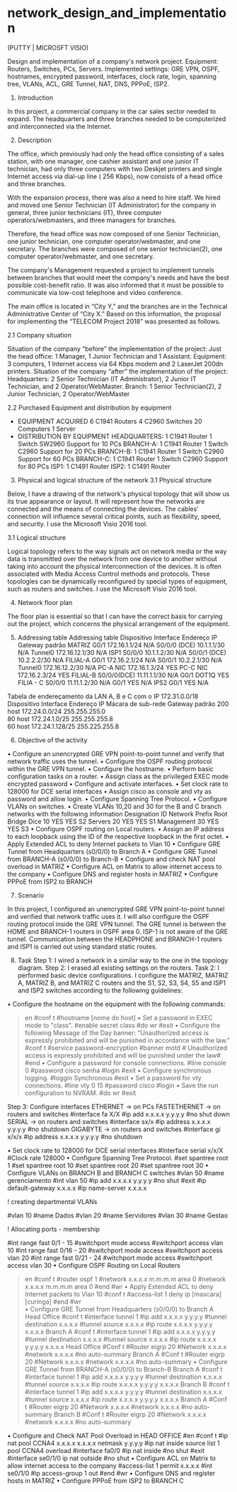 # network_design_and_implementation
(PUTTY | MICROSFT VISIO)

Design and implementation of a company's network project. Equipment: Routers, Switches, PCs, Servers. Implemented settings: GRE VPN, OSPF, hostnames, encrypted password, interfaces, clock rate, login, spanning tree, VLANs, ACL, GRE Tunnel, NAT, DNS, PPPoE, ISP2.

1. Introduction

In this project, a commercial company in the car sales sector needed to expand. The headquarters and three branches needed to be computerized and interconnected via the Internet.


2. Description

The office, which previously had only the head office consisting of a sales station, with one manager, one cashier assistant and one junior IT technician, had only three computers with two Deskjet printers and single Internet access via dial-up line ( 256 Kbps), now consists of a head office and three branches.

With the expansion process, there was also a need to hire staff. We hired and moved one Senior Technician (IT Administrator) for the company in general, three junior technicians (IT), three computer operators/webmasters, and three managers for branches.

Therefore, the head office was now composed of one Senior Technician, one junior technician, one computer operator/webmaster, and one secretary. The branches were composed of one senior technician(2), one computer operator/webmaster, and one secretary.

The company's Management requested a project to implement tunnels between branches that would meet the company's needs and have the best possible cost-benefit ratio. It was also informed that it must be possible to communicate via low-cost telephone and video conference.

The main office is located in “City Y,” and the branches are in the Technical Administrative Center of “City X.” Based on this information, the proposal for implementing the “TELECOM Project 2018” was presented as follows.

2.1 Company situation

Situation of the company “before” the implementation of the project:
Just the head office: 1 Manager, 1 Junior Technician and 1 Assistant.
Equipment: 3 computers, 1 Internet access via 64 Kbps modem and 2 LaserJet 200dn printers.
Situation of the company “after” the implementation of the project:
Headquarters: 2 Senior Technician (IT Administrator), 2 Junior IT Technician, and 2 Operator/WebMaster.
Branch: 1 Senior Technician(2), 2 Junior Technician, 2 Operator/WebMaster

2.2 Purchased Equipment and distribution by equipment

- EQUIPMENT ACQUIRED
6 C1941 Routers
4 C2960 Switches
20 Computers
1 Server
- DISTRIBUTION BY EQUIPMENT
HEADQUARTERS:
1 C1941 Router
1 Switch SW2960
Support for 10 PCs
BRANCH-A:
1 C1941 Router
1 Switch C2960
Support for 20 PCs
BRANCH-B:
1 C1941 Router
1 Switch C2960
Support for 60 PCs
BRANCH-C:
1 C1941 Router
1 Switch C2960
Support for 80 PCs
ISP1:
1 C1491 Router
ISP2:
1 C1491 Router

3. Physical and logical structure of the network
3.1 Physical structure

Below, I have a drawing of the network's physical topology that will show us its true appearance or layout. It will represent how the networks are connected and the means of connecting the devices. The cables' connection will influence several critical points, such as flexibility, speed, and security. I use the Microsoft Visio 2016 tool.
 
3.1 Logical structure

Logical topology refers to the way signals act on network media or the way data is transmitted over the network from one device to another without taking into account the physical interconnection of the devices. It is often associated with Media Access Control methods and protocols. These topologies can be dynamically reconfigured by special types of equipment, such as routers and switches. I use the Microsoft Visio 2016 tool.



4. Network floor plan

The floor plan is essential so that I can have the correct basis for carrying out the project, which concerns the physical arrangement of the equipment.
 

5. Addressing table
Addressing table
Dispositivo 	Interface 	Endereço IP 	Gateway padrão
MATRIZ 	G0/1 	172.16.1.1/24 	N/A
S0/0/0 (DCE) 	10.1.1.1/30 	N/A	
Tunnel0 	172.16.12.1/30 	N/A	
ISP1 	S0/0/0 	10.1.1.2/30 	N/A
S0/0/1 (DCE) 	10.2.2.2/30 	N/A	
FILIAL-A 	G0/1 	172.16.2.1/24 	N/A
S0/0/1 	10.2.2.1/30 	N/A	
Tunnel0 	172.16.12.2/30 	N/A	
PC-A 	NIC 	172.16.1.3/24 	YES
PC-C 	NIC 	172.16.2.3/24 	YES
FILIAL-B	S0/0/0(DCE) 	11.11.1.1/30 	N/A
G0/1 	DOT1Q 	YES	
FILIA - C	S0/0/0 	11.11.1.2/30 	N/A
G0/1 	YES 	N/A	
IPS2 	G0/1 	YES 	N/A

Tabela de endereçamento da LAN A, B e C com o IP 172.31.0.0/18
Dispositivo 	Interface 	Endereço IP 	Mácara de sub-rede	Gateway padrão
200 host		172.24.0.0/24	255.255.255.0	
80 host		172.24.1.0/25	255.255.255.8	
60 host		172.24.1.128/25	255.225.255.8	

6. Objective of the activity

• Configure an unencrypted GRE VPN point-to-point tunnel and verify that network traffic uses the tunnel.
• Configure the OSPF routing protocol within the GRE VPN tunnel.
• Configure the hostname.
• Perform basic configuration tasks on a router.
• Assign class as the privileged EXEC mode encrypted password
• Configure and activate interfaces.
• Set clock rate to 128000 for DCE serial interfaces
• Assign cisco as console and vty as password and allow login.
• Configure Spanning Tree Protocol.
• Configure VLANs on switches.
• Create VLANs 10,20 and 30 for the B and C branch networks with the following information
Designation ID Network Prefix Root Bridge
Dice 10 YES YES S2
Servers 20 YES YES S1
Management 30 YES YES S3
• Configure OSPF routing on Local routers.
• Assign an IP address to each loopback using the ID of the respective loopback in the first octet.
• Apply Extended ACL to deny Internet packets to Vlan 10
• Configure GRE Tunnel from Headquarters (s0/0/0) to Branch A
• Configure GRE Tunnel from BRANCH-A (s0/0/0) to Branch-B
• Configure and check NAT pool overload in MATRIZ
• Configure ACL on Matrix to allow internet access to the company
• Configure DNS and register hosts in MATRIZ
• Configure PPPoE from ISP2 to BRANCH



7. Scenario

In this project, I configured an unencrypted GRE VPN point-to-point tunnel and verified that network traffic uses it. I will also configure the OSPF routing protocol inside the GRE VPN tunnel. The GRE tunnel is between the HOME and BRANCH-1 routers in OSPF area 0. ISP-1 is not aware of the GRE tunnel. Communication between the HEADPHONE and BRANCH-1 routers and ISP1 is carried out using standard static routes.


8. Task
Step 1: I wired a network in a similar way to the one in the topology diagram.
Step 2: I erased all existing settings on the routers.
Task 2: I performed basic device configurations. I configure the MATRIZ, MATRIZ A, MATRIZ B, and MATRIZ C routers and the S1, S2, S3, S4, S5 and ISP1 and ISP2 switches according to the following guidelines:

• Configure the hostname on the equipment with the following commands:
>en
#conf t
#hostname [nome do host]
• Set a password in EXEC mode to "class".
#enable secret class
#do wr
#exit
• Configure the following Message of the Day banner: “Unauthorized access is expressly prohibited and will be punished in accordance with the law.”
#conf t
#service password-encryption 
#banner motd # Unauthorized access is expressly prohibited and will be punished under the law#  
#end
• Configure a password for console connections.
#line console 0
#password cisco senha
#login
#exit
• Configure synchronous logging.
#loggin Synchronous
#exit
• Set a password for vty connections.
#line vty 0 15 
#password cisco
#login
• Save the run configuration to NVRAM.
#do wr
#exit

Step 3: Configure interfaces
ETHERNET -> on PCs
FASTETHERNET -> on routers and switches
#interface fa X/X
#ip add x.x.x.x y.y.y.y
#no shut down
SERIAL -> on routers and switches
#interface sx/x
#ip address x.x.x.x y.y.y.y
#no shutdown
GIGABYTE -> on routers and switches
#interface gi x/x/x
#ip address x.x.x.x y.y.y.y
#no shutdown

• Set clock rate to 128000 for DCE serial interfaces
#Interface serial x/x/X
#Clock rate 128000
• Configure Spanning Tree Protocol.
#set spantree root 1
#set spantree root 10
#set spantree root 20
#set spantree root 30
• Configure VLANs on BRANCH B and BRANCH C switches
#vlan 50
#name gerenciamento
#int vlan 50
#ip add x.x.x.x y.y.y.y
#no shut
#exit
#ip default-gateway x.x.x.x
#ip name-server x.x.x.x

! creating departmental VLANs

#vlan 10
#name Dados
#vlan 20
#name Servidores
#vlan 30
#name Gestao

! Allocating ports - membership

#int range fast 0/1 - 15
#switchport mode access
#switchport access vlan 10
#int range fast 0/16 - 20
#switchport mode access
#switchport access vlan 20
#int range fast 0/21 - 24
#witchport mode access
#switchport access vlan 30
•    Configure OSPF Routing on Local Routers
>en
#conf t
#router ospf 1
#network x.x.x.x m.m.m.m area 0
#network x.x.x.x m.m.m.m area 0
#end
#wr
•    Apply Extended ACL to deny Internet packets to Vlan 10
#conf t
#access-list 1 deny ip [mascara] [curinga]
#end
#wr  
•    Configure GRE Tunnel from Headquarters (s0/0/0) to Branch A
Head Office 
#conf t
#interface tunnel 1
#ip add x.x.x.x y.y.y.y
#tunnel destination x.x.x.x
#tunnel source x.x.x.x
#ip route x.x.x.x y.y.y.y x.x.x.x
Branch A
#conf t
#interface tunnel 1
#ip add x.x.x.x y.y.y.y
#tunnel destination x.x.x.x
#tunnel source x.x.x.x
#ip route x.x.x.x y.y.y.y x.x.x.x
Head Office 
#Conf t
#Router eigrp 20
#Network x.x.x.x
#network x.x.x.x
#no auto-summary
Branch A
#Conf t
#Router eigrp 20
#Network x.x.x.x
#network x.x.x.x
#no auto-summary
•    Configure GRE Tunnel from BRANCH-A (s0/0/0) to Branch-B
Branch A
#conf t
#interface tunnel 1
#ip add x.x.x.x y.y.y.y
#tunnel destination x.x.x.x
#tunnel source x.x.x.x
#ip route x.x.x.x y.y.y.y x.x.x.x
Branch B
#conf t
#interface tunnel 1
#ip add x.x.x.x y.y.y.y
#tunnel destination x.x.x.x
#tunnel source x.x.x.x
#ip route x.x.x.x y.y.y.y x.x.x.x
Branch A
#Conf t
#Router eigrp 20
#Network x.x.x.x
#network x.x.x.x
#no auto-summary
Branch B
#Conf t
#Router eigrp 20
#Network x.x.x.x
#network x.x.x.x
#no auto-summary
 
•    Configure and Check NAT Pool Overload in HEAD OFFICE
#en
#conf t
#ip nat pool CCNA4 x.x.x.x x.x.x.x netmask y.y.y.y
#ip nat inside source list 1 pool CCNA4 overload
#interface fa0/0
#ip nat inside
#no shut
#exit
#interface se0/1/0
ip nat outside
#no shut
•    Configure ACL on Matrix to allow internet access to the company 
#access-list 1 permit x.x.x.x
#int se0/1/0
#ip access-group 1 out
#end
#wr
•    Configure DNS and register hosts in MATRIZ
•    Configure PPPoE from ISP2 to BRANCH C
